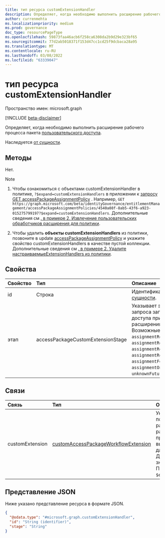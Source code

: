 ```yaml
---
title: тип ресурса customExtensionHandler
description: Определяет, когда необходимо выполнить расширение рабочего процесса пакета пользовательского доступа.
author: currenmehta
ms.localizationpriority: medium
ms.prod: governance
doc_type: resourcePageType
ms.openlocfilehash: 59873faa46acb6f258ca6308da2b9d29e323bf65
ms.sourcegitcommit: 77d2ab5018371f153d47cc1cd25f9dcbaca28a95
ms.translationtype: MT
ms.contentlocale: ru-RU
ms.lasthandoff: 03/08/2022
ms.locfileid: "63339047"
---
```

# <a name="customextensionhandler-resource-type"></a>тип ресурса customExtensionHandler

Пространство имен: microsoft.graph

[!INCLUDE [beta-disclaimer](../../includes/beta-disclaimer.md)]

Определяет, когда необходимо выполнить расширение рабочего процесса пакета [пользовательского доступа](customaccesspackageworkflowextension.md).

Наследуется [от сущности](entity.md).

## <a name="methods"></a>Методы
Нет.

> [!NOTE]
>
> 1. Чтобы ознакомиться с объектами customExtensionHandler в политике, `?$expand=customExtensionHandlers` в приложении к [запросу GET accessPackageAssignmentPolicy](../api/accesspackageassignmentpolicy-get.md) . Например, `GET https://graph.microsoft.com/beta/identityGovernance/entitlementManagement/accessPackageAssignmentPolicies/4540a08f-8ab5-43f6-a923-015275799197?$expand=customExtensionHandlers`. Дополнительные сведения см [. в примере 2. Извлечение пользовательских обработчиков расширения для политики](../api/accesspackageassignmentpolicy-get.md#example-2-retrieve-the-custom-extension-handlers-for-a-policy).
>
> 2. Чтобы удалить **объекты customExtensionHandlers** из политики, позвоните в update [accessPackageAssignmentPolicy](../api/accesspackageassignmentpolicy-update.md) и укажите свойство customExtensionHandlers в качестве пустой коллекции. Дополнительные сведения см [. в примере 2. Удалите настраиваемыеExtensionHandlers из политики](../api/accesspackageassignmentpolicy-update.md#example-2-remove-the-customextensionhandlers-from-a-policy).

## <a name="properties"></a>Свойства
|Свойство|Тип|Описание|
|:---|:---|:---|
|id|Строка| Идентификатор сцены. Наследуется [от сущности](../resources/entity.md).|
|этап|accessPackageCustomExtensionStage|Указывает этап рабочего процесса запроса запроса на назначение пакета доступа при запуске настраиваемого расширения пакета доступа. Возможные значения: `assignmentRequestCreated`, `assignmentRequestApproved`, `assignmentRequestGranted`, `assignmentRequestRemoved`, `assignmentFourteenDaysBeforeExpiration`, `assignmentOneDayBeforeExpiration`, `unknownFutureValue`. |

## <a name="relationships"></a>Связи
|Связь|Тип|Описание|
|:---|:---|:---|
|customExtension|[customAccessPackageWorkflowExtension](../resources/customaccesspackageworkflowextension.md)|Указывает, какое пользовательское расширение рабочего процесса будет выполнено на данном этапе. Допускается значение null. Поддерживает `$expand`.|

## <a name="json-representation"></a>Представление JSON
Ниже указано представление ресурса в формате JSON.
<!-- {
  "blockType": "resource",
  "keyProperty": "id",
  "@odata.type": "microsoft.graph.customExtensionHandler",
  "baseType": "microsoft.graph.entity",
  "openType": false
}
-->
``` json
{
  "@odata.type": "#microsoft.graph.customExtensionHandler",
  "id": "String (identifier)",
  "stage": "String"
}
```

